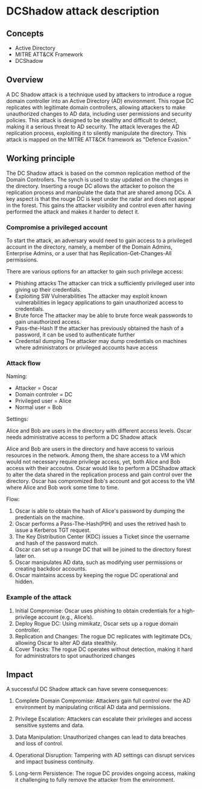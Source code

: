 # DCShadow attack description

## Concepts

- Active Directory
- MITRE ATT&CK Framework
- DCShadow

## Overview

A DC Shadow attack is a technique used by attackers to introduce a rogue domain controller into an Active Directory (AD) environment. This rogue DC replicates with legitimate domain controllers, allowing attackers to make unauthorized changes to AD data, including user permissions and security policies. This attack is designed to be stealthy and difficult to detect, making it a serious threat to AD security. The attack leverages the AD replication process, exploiting it to silently manipulate the directory. This attack is mapped on the MITRE ATT&CK framework as "Defence Evasion."

## Working principle

The DC Shadow attack is based on the common replication method of the Domain Controllers. The synch is used to stay updated on the changes in the directory. Inserting a rouge DC allows the attacker to poison the replication process and manipulate the data that are shared among DCs. A key aspect is that the rouge DC is kept under the radar and does not appear in the forest. This gains the attacker visibility and control even after having performed the attack and makes it harder to detect it. 

### Compromise a privileged account

To start the attack, an adversary would need to gain access to a privileged account in the directory, namely, a member of the Domain Admins, Enterprise Admins, or a user that has Replication-Get-Changes-All permissions.

There are various options for an attacker to gain such privilege access:

- Phishing attacks 
The attacker can trick a sufficiently privileged user into giving up their credentials.
- Exploiting SW Vulnerabilities
The attacker may exploit known vulnerabilities in legacy applications to gain unauthorized access to credentials.
- Brute force
The attacker may be able to brute force weak passwords to gain unauthorized access.
- Pass-the-Hash
If the attacker has previously obtained the hash of a password, it can be used to authenticate further
- Credentail dumping
The attacker may dump credentials on machines where administrators or privileged accounts have access

### Attack flow

Naming:

- Attacker = Oscar
- Domain controler = DC
- Privileged user = Alice
- Normal user = Bob

Settings:

Alice and Bob are users in the directory with different access levels. Oscar needs administrative access to perform a DC Shadow attack

Alice and Bob are users in the directory and have access to various resources in the network. Among them, the share access to a VM which would not necessary require privilege access, yet, both Alice and Bob access with their accoutns. Oscar would like to perform a DCShadow attack to alter the data shared in the replication process and gain control over the directory. Oscar has compromized Bob's account and got access to the VM where Alice and Bob work some time to time.

Flow:

1. Oscar is able to obtain the hash of Alice's password by dumping the predentials on the machine.
2. Oscar performs a Pass-The-Hash(PtH) and uses the retrived hash to issue a Kerberos TGT request.
3. The Key Distribution Center (KDC) issues a Ticket since the username and hash of the password match.
4. Oscar can set up a rounge DC that will be joined to the directory forest later on.
5. Oscar manipulates AD data, such as modifying user permissions or creating backdoor accounts.
6. Oscar maintains access by keeping the rogue DC operational and hidden.

### Example of the attack

1. Initial Compromise: Oscar uses phishing to obtain credentials for a high-privilege account (e.g., Alice’s).
2. Deploy Rogue DC: Using mimikatz, Oscar sets up a rogue domain controller.
3. Replication and Changes: The rogue DC replicates with legitimate DCs, allowing Oscar to alter AD data stealthily.
4. Cover Tracks: The rogue DC operates without detection, making it hard for administrators to spot unauthorized changes

## Impact 

A successful DC Shadow attack can have severe consequences:

1. Complete Domain Compromise: Attackers gain full control over the AD environment by manipulating critical AD data and permissions.
    
2. Privilege Escalation: Attackers can escalate their privileges and access sensitive systems and data.
    
3. Data Manipulation: Unauthorized changes can lead to data breaches and loss of control.

4. Operational Disruption: Tampering with AD settings can disrupt services and impact business continuity.

5. Long-term Persistence: The rogue DC provides ongoing access, making it challenging to fully remove the attacker from the environment.